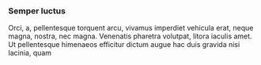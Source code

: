 ### Semper luctus

Orci, a, pellentesque torquent arcu, vivamus imperdiet vehicula erat, neque magna, nostra, nec magna. Venenatis pharetra volutpat, litora iaculis amet. Ut pellentesque himenaeos efficitur dictum augue hac duis gravida nisi lacinia, quam


